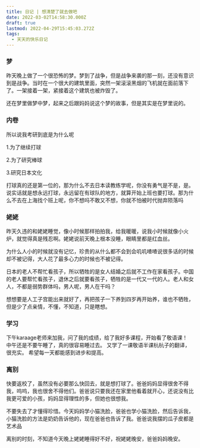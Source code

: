 ```yaml
---
title: 日记 | 想清楚了就去做吧
date: 2022-03-02T14:58:30.000Z
draft: true
lastmod: 2022-04-29T15:45:03.272Z
tags:
  - 天天的快乐日记
---
```

### 梦

昨天晚上做了一个很恐怖的梦。梦到了战争，但是战争来袭的那一刻，还没有意识到是战争。当时在一个很大的建筑里面，突然一架滚滚黑烟的飞机就在面前落下了。一架接着一架，紧接着这个建筑也被炸毁了。

还在梦里做梦中梦，起来之后跟妈妈说这个梦的故事，但是其实是在梦里说的。

### 内卷

所以说我考研到底是为什么呢

1.为了继续打球

2.为了研究棒球

3.研究日本文化

打球真的还是第一位的，那为什么不去日本读教练学呢，你没有勇气是不是，是。说实话就是想永远打球，永远留在有球队的地方，就算开始上班也要打球。那为什么不去在上海找个班上呢，你不想吗不敢又不想，你就不怕被时代抛弃陨落吗

### 姥姥

昨天久违的和姥姥睡觉，像小时候那样拍拍我，给我暖暖，说我小时候就像小火炉，就觉得真是残忍啊。姥姥说前天晚上根本没睡，眼睛里都是红血丝。

为什么人小的时候就没有记忆，珍贵的从什么都不会到会叽叽喳喳说很多话的时候却不被记得，大人花了最多心力的时候也不被记得。

日本的老人不帮忙看孩子，所以牺牲的是女人结婚之后就不工作在家看孩子。中国的老人要帮忙看孩子，退休之后就要看孩子，牺牲的是一代又一代的人。老人和女人，不都是弱势群体吗，男人呢，男人在干吗？

想想要是人工子宫能出来就好了，再把孩子一下养到四岁再开始养，谁也不牺牲，但是少了点亲情，不懂，不知道，只是瞎想。

### 学习

下午karaage老师来加我，问了我的成绩，给了我好多课程，开始看了敬语课！
中午还是不要午睡了，真的很容易睡过去。
又学了一课敬语半课杭杭子的翻译，很充实。
希望每一天都能感到进步和提高。

### 离别

快要返校了，虽然没有必要那么快回去，就是想打球了。爸爸妈妈显得很舍不得我，呜呜，我也很舍不得他们。爸爸说只要我还在家里他看着就开心，还说没有比我更可爱的小孩，妈妈显得理性的多，但她也很想我。

不要失去了才懂得珍惜。今天妈妈学小猫洗脸，爸爸也学小猫洗脸，然后告诉我，小猫洗脸的方法是奶奶告诉他的，现在爸爸也告诉了我。爸爸说我摆的瓜子皮都是艺术品

离别的时刻，不知道今天晚上姥姥睡得好不好，祝姥姥晚安，爸爸妈妈晚安。
